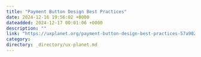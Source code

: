 ```yaml
---
title: "Payment Button Design Best Practices"
date: 2024-12-16 19:56:02 +0000
dateadded: 2024-12-17 00:01:06 +0000
description: ""
link: "https://uxplanet.org/payment-button-design-best-practices-57a9022645ca?source=rss----819cc2aaeee0---4"
category:
directory: _directory/ux-planet.md
---
```

